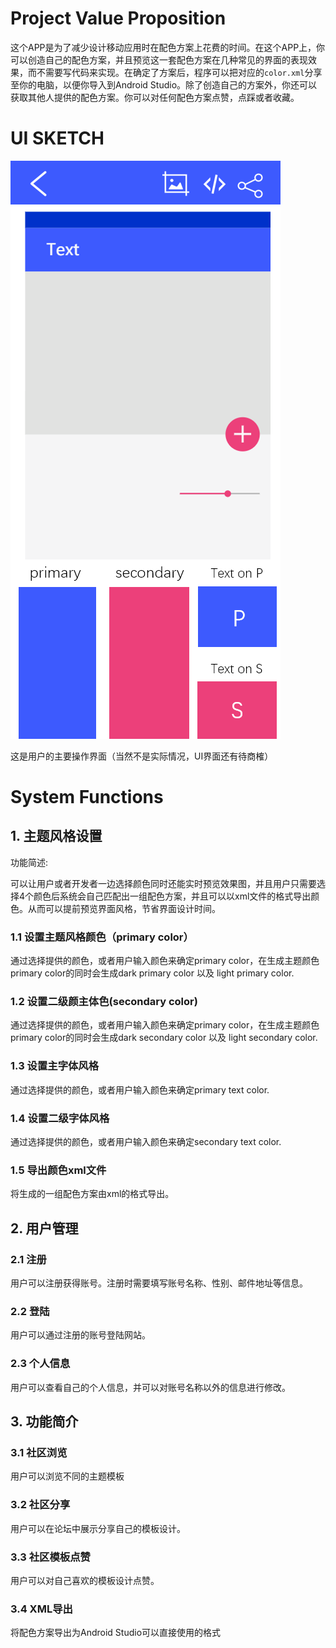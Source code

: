 # Project Value Proposition

这个APP是为了减少设计移动应用时在配色方案上花费的时间。在这个APP上，你可以创造自己的配色方案，并且预览这一套配色方案在几种常见的界面的表现效果，而不需要写代码来实现。在确定了方案后，程序可以把对应的`color.xml`分享至你的电脑，以便你导入到Android Studio。除了创造自己的方案外，你还可以获取其他人提供的配色方案。你可以对任何配色方案点赞，点踩或者收藏。

# UI SKETCH

 ![colorPreview.png](./assets/colorPreview.png)

这是用户的主要操作界面（当然不是实际情况，UI界面还有待商榷）

# System Functions

## 1. 主题风格设置

功能简述: 

可以让用户或者开发者一边选择颜色同时还能实时预览效果图，并且用户只需要选择4个颜色后系统会自己匹配出一组配色方案，并且可以以xml文件的格式导出颜色。从而可以提前预览界面风格，节省界面设计时间。

### 1.1 设置主题风格颜色（primary color）

通过选择提供的颜色，或者用户输入颜色来确定primary color，在生成主题颜色primary color的同时会生成dark primary color 以及 light primary color.

### 1.2 设置二级颜主体色(secondary color)

通过选择提供的颜色，或者用户输入颜色来确定primary color，在生成主题颜色primary color的同时会生成dark secondary color 以及 light secondary color.

### 1.3 设置主字体风格

通过选择提供的颜色，或者用户输入颜色来确定primary text color. 

### 1.4 设置二级字体风格

通过选择提供的颜色，或者用户输入颜色来确定secondary text color. 

### 1.5 导出颜色xml文件

将生成的一组配色方案由xml的格式导出。



## 2. 用户管理

### 2.1 注册

用户可以注册获得账号。注册时需要填写账号名称、性别、邮件地址等信息。

### 2.2 登陆

用户可以通过注册的账号登陆网站。

### 2.3 个人信息

用户可以查看自己的个人信息，并可以对账号名称以外的信息进行修改。



## 3. 功能简介

### 3.1 社区浏览

用户可以浏览不同的主题模板

### 3.2 社区分享

用户可以在论坛中展示分享自己的模板设计。

### 3.3 社区模板点赞

用户可以对自己喜欢的模板设计点赞。

### 3.4 XML导出

将配色方案导出为Android Studio可以直接使用的格式